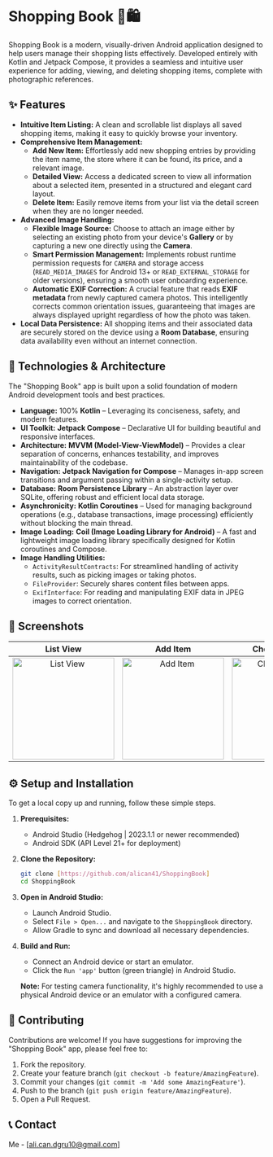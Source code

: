 # Shopping Book 🛒🛍️

Shopping Book is a modern, visually-driven Android application designed to help users manage their shopping lists effectively. Developed entirely with Kotlin and Jetpack Compose, it provides a seamless and intuitive user experience for adding, viewing, and deleting shopping items, complete with photographic references.

## ✨ Features

-   **Intuitive Item Listing:** A clean and scrollable list displays all saved shopping items, making it easy to quickly browse your inventory.
-   **Comprehensive Item Management:**
    -   **Add New Item:** Effortlessly add new shopping entries by providing the item name, the store where it can be found, its price, and a relevant image.
    -   **Detailed View:** Access a dedicated screen to view all information about a selected item, presented in a structured and elegant card layout.
    -   **Delete Item:** Easily remove items from your list via the detail screen when they are no longer needed.
-   **Advanced Image Handling:**
    -   **Flexible Image Source:** Choose to attach an image either by selecting an existing photo from your device's **Gallery** or by capturing a new one directly using the **Camera**.
    -   **Smart Permission Management:** Implements robust runtime permission requests for `CAMERA` and storage access (`READ_MEDIA_IMAGES` for Android 13+ or `READ_EXTERNAL_STORAGE` for older versions), ensuring a smooth user onboarding experience.
    -   **Automatic EXIF Correction:** A crucial feature that reads **EXIF metadata** from newly captured camera photos. This intelligently corrects common orientation issues, guaranteeing that images are always displayed upright regardless of how the photo was taken.
-   **Local Data Persistence:** All shopping items and their associated data are securely stored on the device using a **Room Database**, ensuring data availability even without an internet connection.

## 🚀 Technologies & Architecture

The "Shopping Book" app is built upon a solid foundation of modern Android development tools and best practices.

* **Language:** 100% **Kotlin** – Leveraging its conciseness, safety, and modern features.
* **UI Toolkit:** **Jetpack Compose** – Declarative UI for building beautiful and responsive interfaces.
* **Architecture:** **MVVM (Model-View-ViewModel)** – Provides a clear separation of concerns, enhances testability, and improves maintainability of the codebase.
* **Navigation:** **Jetpack Navigation for Compose** – Manages in-app screen transitions and argument passing within a single-activity setup.
* **Database:** **Room Persistence Library** – An abstraction layer over SQLite, offering robust and efficient local data storage.
* **Asynchronicity:** **Kotlin Coroutines** – Used for managing background operations (e.g., database transactions, image processing) efficiently without blocking the main thread.
* **Image Loading:** **Coil (Image Loading Library for Android)** – A fast and lightweight image loading library specifically designed for Kotlin coroutines and Compose.
* **Image Handling Utilities:**
    * `ActivityResultContracts`: For streamlined handling of activity results, such as picking images or taking photos.
    * `FileProvider`: Securely shares content files between apps.
    * `ExifInterface`: For reading and manipulating EXIF data in JPEG images to correct orientation.

## 📸 Screenshots

| List View | Add Item | Choose Source | Detail View |
| :---: | :---: | :---: | :---: |
| <img src="https://github.com/user-attachments/assets/774457c4-3302-44c1-846b-9170af257362" alt="List View" width="200"> | <img src="https://github.com/user-attachments/assets/1a2e1703-5cfe-4995-8116-5125799ed17b" alt="Add Item" width="200"> | <img src="https://github.com/user-attachments/assets/22eb678a-81ff-4a9d-9f0a-6ea39793bf09" alt="Choose Source" width="200"> | <img src="https://github.com/user-attachments/assets/21bcc593-f243-49e0-a77b-a55ce1b6743d" alt="Detail View" width="200"> |



## ⚙️ Setup and Installation

To get a local copy up and running, follow these simple steps.

1.  **Prerequisites:**
    * Android Studio (Hedgehog | 2023.1.1 or newer recommended)
    * Android SDK (API Level 21+ for deployment)

2.  **Clone the Repository:**
    ```bash
    git clone [https://github.com/alican41/ShoppingBook]
    cd ShoppingBook
    ```

3.  **Open in Android Studio:**
    * Launch Android Studio.
    * Select `File > Open...` and navigate to the `ShoppingBook` directory.
    * Allow Gradle to sync and download all necessary dependencies.

4.  **Build and Run:**
    * Connect an Android device or start an emulator.
    * Click the `Run 'app'` button (green triangle) in Android Studio.

    **Note:** For testing camera functionality, it's highly recommended to use a physical Android device or an emulator with a configured camera.

## 🤝 Contributing

Contributions are welcome! If you have suggestions for improving the "Shopping Book" app, please feel free to:

1.  Fork the repository.
2.  Create your feature branch (`git checkout -b feature/AmazingFeature`).
3.  Commit your changes (`git commit -m 'Add some AmazingFeature'`).
4.  Push to the branch (`git push origin feature/AmazingFeature`).
5.  Open a Pull Request.


## 📞 Contact

Me - [ali.can.dgru10@gmail.com]
